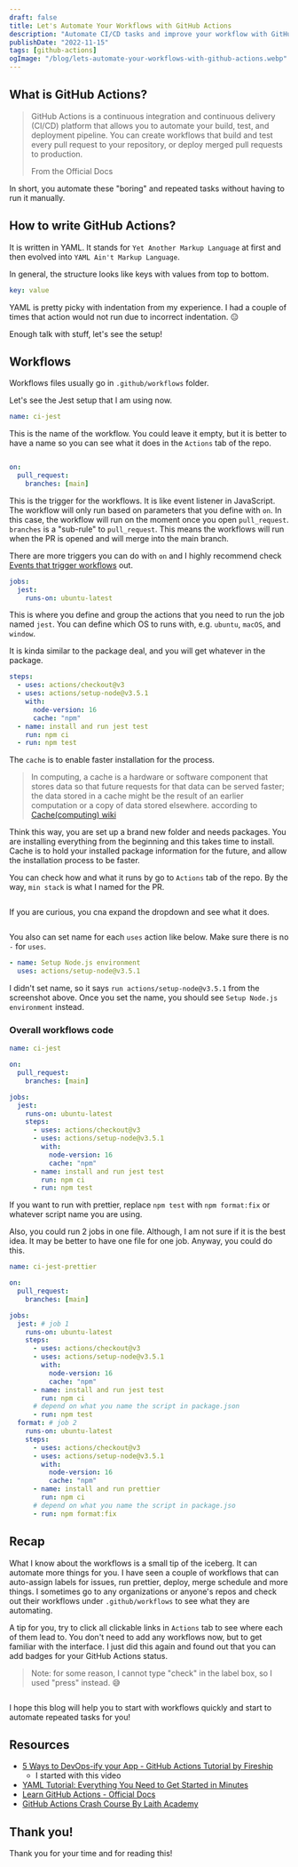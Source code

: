 ```yaml
---
draft: false
title: Let's Automate Your Workflows with GitHub Actions
description: "Automate CI/CD tasks and improve your workflow with GitHub Actions. Learn triggers, jobs, steps & setting up Jest testing with a practical example."
publishDate: "2022-11-15"
tags: [github-actions]
ogImage: "/blog/lets-automate-your-workflows-with-github-actions.webp"
---
```


## What is GitHub Actions?

> GitHub Actions is a continuous integration and continuous delivery (CI/CD) platform that allows you to automate your build, test, and deployment pipeline. You can create workflows that build and test every pull request to your repository, or deploy merged pull requests to production.
>
> From the Official Docs

In short, you automate these "boring" and repeated tasks without having to run it manually.

## How to write GitHub Actions?

It is written in YAML. It stands for `Yet Another Markup Language` at first and then evolved into `YAML Ain't Markup Language`.

In general, the structure looks like keys with values from top to bottom.

```yaml
key: value
```

YAML is pretty picky with indentation from my experience. I had a couple of times that action would not run due to incorrect indentation. 😑

Enough talk with stuff, let's see the setup!

## Workflows

Workflows files usually go in `.github/workflows` folder.

Let's see the Jest setup that I am using now.

```yaml
name: ci-jest
```

This is the name of the workflow. You could leave it empty, but it is better to have a name so you can see what it does in the `Actions` tab of the repo.

<img src="https://user-images.githubusercontent.com/35031228/201541653-73bf69b4-c0dd-4e37-93fc-74ce4831ee01.png" alt="">

```yaml
on:
  pull_request:
    branches: [main]
```

This is the trigger for the workflows. It is like event listener in JavaScript. The workflow will only run based on parameters that you define with `on`. In this case, the workflow will run on the moment once you open `pull_request`. `branches` is a "sub-rule" to `pull_request`. This means the workflows will run when the PR is opened and will merge into the main branch.

There are more triggers you can do with `on` and I highly recommend check [Events that trigger workflows](https://docs.github.com/en/actions/using-workflows/events-that-trigger-workflows#push) out.

```yaml
jobs:
  jest:
    runs-on: ubuntu-latest
```

This is where you define and group the actions that you need to run the job named `jest`. You can define which OS to runs with, e.g. `ubuntu`, `macOS`, and `window`.

It is kinda similar to the package deal, and you will get whatever in the package.

```yaml
steps:
  - uses: actions/checkout@v3
  - uses: actions/setup-node@v3.5.1
    with:
      node-version: 16
      cache: "npm"
  - name: install and run jest test
    run: npm ci
  - run: npm test
```

The `cache` is to enable faster installation for the process.

> In computing, a cache is a hardware or software component that stores data so that future requests for that data can be served faster; the data stored in a cache might be the result of an earlier computation or a copy of data stored elsewhere. according to [Cache(computing) wiki](<https://en.wikipedia.org/wiki/Cache_(computing)>)

Think this way, you are set up a brand new folder and needs packages. You are installing everything from the beginning and this takes time to install. Cache is to hold your installed package information for the future, and allow the installation process to be faster.

You can check how and what it runs by go to `Actions` tab of the repo. By the way, `min stack` is what I named for the PR.

<img src="https://user-images.githubusercontent.com/35031228/201543053-05b008cf-6994-4ba9-ae80-7bcb4e5b28aa.png" alt="">

If you are curious, you cna expand the dropdown and see what it does.

<img src="https://user-images.githubusercontent.com/35031228/201786708-c66d3a4a-8191-480c-ab83-802cd061ef70.png" alt="">

You also can set name for each `uses` action like below. Make sure there is no `-` for `uses`.

```yaml
- name: Setup Node.js environment
  uses: actions/setup-node@v3.5.1
```

I didn't set name, so it says `run actions/setup-node@v3.5.1` from the screenshot above. Once you set the name, you should see `Setup Node.js environment` instead.

### Overall workflows code

```yaml
name: ci-jest

on:
  pull_request:
    branches: [main]

jobs:
  jest:
    runs-on: ubuntu-latest
    steps:
      - uses: actions/checkout@v3
      - uses: actions/setup-node@v3.5.1
        with:
          node-version: 16
          cache: "npm"
      - name: install and run jest test
        run: npm ci
      - run: npm test
```

If you want to run with prettier, replace `npm test` with `npm format:fix` or whatever script name you are using.

Also, you could run 2 jobs in one file. Although, I am not sure if it is the best idea. It may be better to have one file for one job. Anyway, you could do this.

```yaml
name: ci-jest-prettier

on:
  pull_request:
    branches: [main]

jobs:
  jest: # job 1
    runs-on: ubuntu-latest
    steps:
      - uses: actions/checkout@v3
      - uses: actions/setup-node@v3.5.1
        with:
          node-version: 16
          cache: "npm"
      - name: install and run jest test
        run: npm ci
      # depend on what you name the script in package.json
      - run: npm test
  format: # job 2
    runs-on: ubuntu-latest
    steps:
      - uses: actions/checkout@v3
      - uses: actions/setup-node@v3.5.1
        with:
          node-version: 16
          cache: "npm"
      - name: install and run prettier
        run: npm ci
      # depend on what you name the script in package.jso
      - run: npm format:fix
```

## Recap

What I know about the workflows is a small tip of the iceberg. It can automate more things for you. I have seen a couple of workflows that can auto-assign labels for issues, run prettier, deploy, merge schedule and more things. I sometimes go to any organizations or anyone's repos and check out their workflows under `.github/workflows` to see what they are automating.

A tip for you, try to click all clickable links in `Actions` tab to see where each of them lead to. You don't need to add any workflows now, but to get familiar with the interface. I just did this again and found out that you can add badges for your GitHub Actions status.

> Note: for some reason, I cannot type "check" in the label box, so I used "press" instead. 😅

<img src="https://user-images.githubusercontent.com/35031228/201784096-d99aa0a4-e017-477e-956a-4695f9e94b3e.png" alt="">

I hope this blog will help you to start with workflows quickly and start to automate repeated tasks for you!

## Resources

- [5 Ways to DevOps-ify your App - GitHub Actions Tutorial by Fireship](https://www.youtube.com/watch?v=eB0nUzAI7M8&t=1s)
  - I started with this video
- [YAML Tutorial: Everything You Need to Get Started in Minutes](https://www.cloudbees.com/blog/yaml-tutorial-everything-you-need-get-started)
- [Learn GitHub Actions - Official Docs](https://docs.github.com/en/actions/learn-github-actions/understanding-github-actions)
- [GitHub Actions Crash Course By Laith Academy](https://www.youtube.com/watch?v=1oJQRlz1v94)

## Thank you!

Thank you for your time and for reading this!
